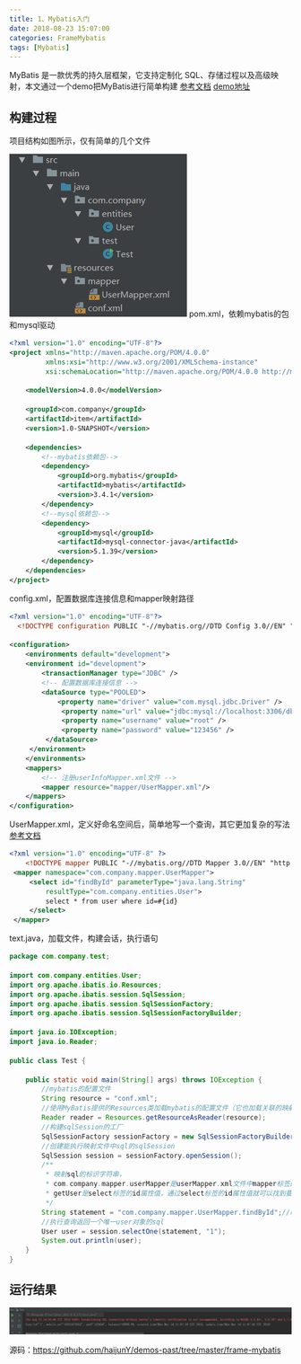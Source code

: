 ```yaml
---
title: 1、Mybatis入门
date: 2018-08-23 15:07:00
categories: FrameMybatis
tags: [Mybatis]
---
```

MyBatis 是一款优秀的持久层框架，它支持定制化 SQL、存储过程以及高级映射，本文通过一个demo把MyBatis进行简单构建
[参考文档](http://www.mybatis.org/mybatis-3/)
[demo地址](https://github.com/haijunY/framedemo_mybatis)
## 构建过程
项目结构如图所示，仅有简单的几个文件

<img src="../../images/Framework-DemoMybatis-1.png">
pom.xml，依赖mybatis的包和mysql驱动

```xml
<?xml version="1.0" encoding="UTF-8"?>
<project xmlns="http://maven.apache.org/POM/4.0.0"
         xmlns:xsi="http://www.w3.org/2001/XMLSchema-instance"
         xsi:schemaLocation="http://maven.apache.org/POM/4.0.0 http://maven.apache.org/xsd/maven-4.0.0.xsd">

    <modelVersion>4.0.0</modelVersion>

    <groupId>com.company</groupId>
    <artifactId>item</artifactId>
    <version>1.0-SNAPSHOT</version>

    <dependencies>
        <!--mybatis依赖包-->
        <dependency>
            <groupId>org.mybatis</groupId>
            <artifactId>mybatis</artifactId>
            <version>3.4.1</version>
        </dependency>
        <!--mysql依赖包-->
        <dependency>
            <groupId>mysql</groupId>
            <artifactId>mysql-connector-java</artifactId>
            <version>5.1.39</version>
        </dependency>
    </dependencies>
</project>
```
config.xml，配置数据库连接信息和mapper映射路径
```xml
<?xml version="1.0" encoding="UTF-8"?>
  <!DOCTYPE configuration PUBLIC "-//mybatis.org//DTD Config 3.0//EN" "http://mybatis.org/dtd/mybatis-3-config.dtd">

<configuration>
    <environments default="development">
    <environment id="development">
        <transactionManager type="JDBC" />
        <!-- 配置数据库连接信息 -->
        <dataSource type="POOLED">
            <property name="driver" value="com.mysql.jdbc.Driver" />
             <property name="url" value="jdbc:mysql://localhost:3306/db_item" />
             <property name="username" value="root" />
             <property name="password" value="123456" />
         </dataSource>
     </environment>
    </environments>
    <mappers>
        <!-- 注册userInfoMapper.xml文件 -->
        <mapper resource="mapper/UserMapper.xml"/>
    </mappers>
</configuration>
```
UserMapper.xml，定义好命名空间后，简单地写一个查询，其它更加复杂的写法[参考文档](http://www.mybatis.org/mybatis-3/)
```xml
<?xml version="1.0" encoding="UTF-8" ?>
    <!DOCTYPE mapper PUBLIC "-//mybatis.org//DTD Mapper 3.0//EN" "http://mybatis.org/dtd/mybatis-3-mapper.dtd">
 <mapper namespace="com.company.mapper.UserMapper">
     <select id="findById" parameterType="java.lang.String"
         resultType="com.company.entities.User">
         select * from user where id=#{id}
     </select>
 </mapper>
```
text.java，加载文件，构建会话，执行语句
```java
package com.company.test;

import com.company.entities.User;
import org.apache.ibatis.io.Resources;
import org.apache.ibatis.session.SqlSession;
import org.apache.ibatis.session.SqlSessionFactory;
import org.apache.ibatis.session.SqlSessionFactoryBuilder;

import java.io.IOException;
import java.io.Reader;

public class Test {

    public static void main(String[] args) throws IOException {
        //mybatis的配置文件
        String resource = "conf.xml";
        //使用MyBatis提供的Resources类加载mybatis的配置文件（它也加载关联的映射文件）
        Reader reader = Resources.getResourceAsReader(resource);
        //构建sqlSession的工厂
        SqlSessionFactory sessionFactory = new SqlSessionFactoryBuilder().build(reader);
        //创建能执行映射文件中sql的sqlSession
        SqlSession session = sessionFactory.openSession();
        /**
         * 映射sql的标识字符串，
         * com.company.mapper.userMapper是userMapper.xml文件中mapper标签的namespace属性的值，
         * getUser是select标签的id属性值，通过select标签的id属性值就可以找到要执行的SQL
         */
        String statement = "com.company.mapper.UserMapper.findById";//映射sql的标识字符串
        //执行查询返回一个唯一user对象的sql
        User user = session.selectOne(statement, "1");
        System.out.println(user);
    }
}

```
## 运行结果
<img src="../../images/Framework-DemoMybatis-2.png">



源码：https://github.com/haijunY/demos-past/tree/master/frame-mybatis